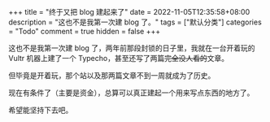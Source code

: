 +++
title = "终于又把 blog 建起来了"
date = 2022-11-05T12:35:58+08:00
description = "这也不是我第一次建 blog 了。"
tags = ["默认分类"]
categories = "Todo"
comment = true
hidden = false
+++

这也不是我第一次建 blog 了，两年前那段封锁的日子里，我就在一台开着玩的 Vultr 机器上建了一个 Typecho，甚至还写了两篇~~完全没人看的~~文章。

但毕竟是开着玩，那个站以及那两篇文章不到一周就成为了历史。

现在有条件了（主要是资金），总算可以真正建起一个用来写点东西的地方了。

希望能坚持下去吧。
